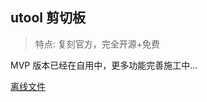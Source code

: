 ## utool 剪切板

> 特点: 复刻官方，完全开源+免费

MVP 版本已经在自用中，更多功能完善施工中...

[离线文件](https://github.com/flytam/utool-clipboard/releases)

